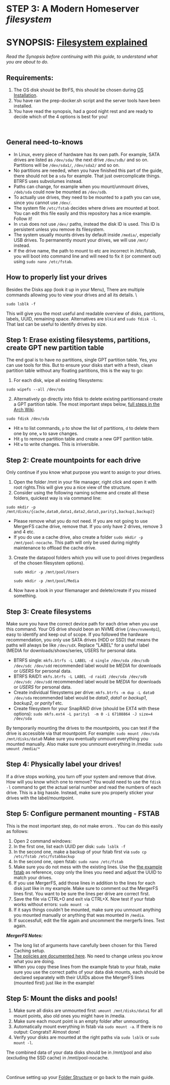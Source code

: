# STEP 3: A Modern Homeserver _filesystem_

# SYNOPSIS: [Filesystem explained](https://github.com/zilexa/Homeserver/blob/master/filesystem/FILESYSTEM-EXPLAINED.md)
_Read the Synopsis before continuing with this guide, to understand what you are about to do._

## Requirements: 
1. The OS disk should be BtrFS, this should be chosen during [OS Installation](https://github.com/zilexa/manjaro-gnome-post-install). 
2. You have ran the prep-docker.sh script and the server tools have been installed. 
3. You have read the synopsis, had a good night rest and are ready to decide which of the 4 options is best for you!

&nbsp;


## General need-to-knows
- In Linux, every piece of hardware has its own path. For example, SATA drives are listed as `/dev/sda/` the next drive `/dev/sdb/` and so on. Partitions will be `/dev/sda1/`, `/dev/sda2/` and so on. 
- No partitions are needed, when you have finished this part of the guide, there should not be a `sda` for example. That just overcomplicate things. BTRFS uses subvolumes instead.
- Paths can change, for example when you mount/unmount drives, `/deb/sda` could now be mounted as `/dev/sdb`. 
- To actually use drives, they need to be mounted to a path you can use, since you cannot use `/dev/`. 
- The system file `/etc/fstab` decides where drives are mounted at boot. You can edit this file easily and this repository has a nice example. Follow it!
- In `stab` does not use `/dev/` paths, instead the disk ID is used. This ID is persistent unless you remove its filesystem.
- The system usually mounts drives by default inside `/media/`, especially USB drives. To permanently mount your drives, we will use `/mnt/` instead. 
- If the drive name, the path to mount to etc are incorrect in /etc/fstab, you will boot into command line and will need to fix it (or comment out) using `sudo nano /etc/fstab`. 

## How to properly list your drives
Besides the Disks app (look it up in your Menu), There are multiple commands allowing you to view your drives and all its details.  \
```
sudo lsblk -f
```
This will give you the most useful and readable overview of disks, partitions, labels, UUID, remaining space. 
Alternatives are `blkid` and `sudo fdisk -l`. That last can be useful to identify drives by size. 

## Step 1: Erase existing filesystems, partitions, create GPT new partition table
The end goal is to have no partitions, single GPT partition table. 
Yes, you can use tools for this. But to ensure your disks start with a fresh, clean partition table without any floating partitions, this is the way to go: 
1. For each disk, wipe all existing filesystems: 
```
sudo wipefs --all /dev/sda
```` 
2.  Alternatively go directly into fdisk to delete existing partitionsand create a GPT partition table. The most important steps below, [full steps in the Arch Wiki](https://wiki.archlinux.org/title/fdisk#Create_a_partition_table_and_partitions). 
   ```
   sudo fdisk /dev/sda
   ```
   - Hit `m` to list commands, `p` to show the list of partitions, `d` to delete them one by one, `w` to save changes.
   - Hit `g` to remove partition table and create a new GPT partition table.
   - Hit `w` to write changes. This is irriversible. 

## Step 2: Create mountpoints for each drive
Only continue if you know what purpose you want to assign to your drives.
1. Open the folder /mnt in your file manager, right click and open it with root rights.This will give you a nice view of the structure.
2. Consider using the following naming scheme and create all these folders, quickest way is via command line: 
```
sudo mkdir -p /mnt/disks/{cache,data0,data1,data2,data3,parity1,backup1,backup2}
```
  - Please remove what you do not need. If you are not going to use  MergerFS cache drive, remove that. If you only have 2 drives, remove 3 and 4 etc. 
  - If you do use a cache drive, also create a folder `sudo mkdir -p /mnt/pool-nocache`. This path will only be used during nightly maintenance to offload the cache drive.
3. Create the datapool folders which you will use to pool drives (regardless of the chosen filesystem options). 
    ```
    sudo mkdir -p /mnt/pool/Users
    ```
    ```
    sudo mkdir -p /mnt/pool/Media
    ```
5. Now have a look in your filemanager and delete/create if you missed something.

## Step 3: Create filesystems 
  Make sure you have the correct device path for each drive when you use this command. 
  Your OS drive should beon an NVME drive (`/dev/nvmen0p1`), easy to identify and keep out of scope. If you followed the hardware recommendation, you only use SATA drives (HDD or SSD) that means the paths will always be like `/dev/sdX`. 
  Replace "LABEL" for a useful label (MEDIA for downloads/shows/series, USERS for personal data.
- BTRFS single: `mkfs.btrfs -L LABEL -d single /dev/sda /dev/sdb /dev/sdc /dev/sdd` recommended label would be _MEDIA_ for downloads or _USERS_ for personal data. 
- BTRFS RAID1: `mkfs.btrfs -L LABEL -d raid1 /dev/sda /dev/sdb /dev/sdc /dev/sdd` recommended label would be _MEDIA_ for downloads or _USERS_ for personal data. 
- Create individual filesystems per drive: `mkfs.btrfs -m dup -L data0 /dev/sda` recommended label would be _data0_, _data1_ or _backup1_, _backup2_, or _parity1_ etc.
- Create filesystem for your SnapRAID drive (should be EXT4 with these options): `sudo mkfs.ext4 -L parity1  -m 0 -i 67108864 -J size=4 /dev/sda`

By temporarily mounting the drives to the mountpoints, you can test if the drive is accessible via that mountpoint. For example: 
`sudo mount /dev/sda /mnt/disks/data0` 
Make sure you eventually unmount everything you mounted manually. 
Also make sure you unmount everything in /media: `sudo umount /media/*`

## Step 4: Physically label your drives!
If a drive stops working, you turn off your system and remove that drive. How will you know which one to remove? You would need to use the `fdisk -l` command to get the actual serial number and read the numbers of each drive. This is a big hassle. Instead, make sure you properly sticker your drives with the label/mountpoint. 

## Step 5: Configure permanent mounting - FSTAB
This is the most important step, do not make errors. .  You can do this easily as follows:  
1. Open 2 command windows: 
2. In the first one, list each UUID per disk: `sudo lsblk -f`
3. In the second one, make a backup of your fstab first via `sudo cp /etc/fstab /etc/fstabbackup`
4. In the second one, open fstab: `sudo nano /etc/fstab` 
5. Make sure you do not mess with the existing lines. Use the [the example fstab](https://github.com/zilexa/Homeserver/blob/master/filesystem/fstab) as reference, copy only the lines you need and adjust the UUID to match your drives.
6. If you use MergerFS, add those lines in addition to the lines for each disk just like in my example. Make sure to comment out the MergerFS lines first. You want to be sure the lines per drive are correct first. 
7. Save the file via CTRL+O and exit via CTRL+X. Now test if your fstab works without errors: `sudo mount -a` 
8. If it says things couldn't be mounted, make sure you unmount anything you mounted manually or anything that was mounted in `/media`. 
9. If successfull, edit the file again and uncomment the mergerfs lines. Test again. 

_**MergerFS Notes:**_
- The long list of arguments have carefully been chosen for this Tiered Caching setup.
- [The policies are documented here](https://github.com/trapexit/mergerfs#policy-descriptions). No need to change unless you know what you are doing.
- When you copy these lines from the example fstab to your fstab, make sure you use the correct paths of your data disk mounts, each should be declared separately with their UUIDs above the MergerFS lines (mounted first) just like in the example!

## Step 5: Mount the disks and pools!
1. Make sure all disks are unmounted first: `umount /mnt/disks/data1` for all mount points, also old ones you might have in /media.
2. Make sure each mount point is an empty folder after unmounting.
3. Automatically mount everything in fstab via `sudo mount -a`. If there is no output: Congrats!! Almost done!
4. Verify your disks are mounted at the right paths via `sudo lsblk` or `sudo mount -l`. 

The combined data of your data disks should be in /mnt/pool and also (excluding the SSD cache) in /mnt/pool-nocache.

&nbsp;

Continue setting up your [Folder Structure](https://github.com/zilexa/Homeserver/tree/master/filesystem/folderstructure) or go back to the main guide. 
